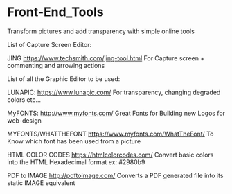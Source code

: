 # Front-End_Tools
Transform pictures and add transparency with simple online tools

List of Capture Screen Editor:

JING
https://www.techsmith.com/jing-tool.html
For Capture screen + commenting and arrowing actions


List of all the Graphic Editor to be used:

LUNAPIC:
https://www.lunapic.com/
For transparency, changing degraded colors etc...

MyFONTS:
http://www.myfonts.com/
Great Fonts for Building new Logos for web-design

MYFONTS/WHATTHEFONT
https://www.myfonts.com/WhatTheFont/
To Know which font has been used from a picture

HTML COLOR CODES
https://htmlcolorcodes.com/
Convert basic colors into the HTML Hexadecimal format ex: #2980b9

PDF to IMAGE
http://pdftoimage.com/
Converts a PDF generated file into its static IMAGE equivalent
